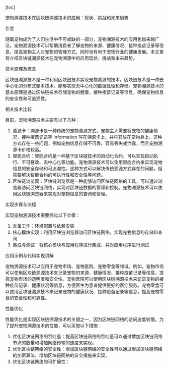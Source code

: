 
[toc]                    
                
                
宠物溯源技术在区块链溯源技术的应用：现状、挑战和未来趋势

引言

随着宠物成为了人们生活中不可或缺的一部分，宠物溯源技术的应用也越来越广泛。宠物溯源技术可以帮助消费者了解宠物的来源、健康情况、接种疫苗记录等信息，提高宠物主人对宠物的管理方式，同时也有利于宠物行业的健康发展。本文章将介绍区块链溯源技术在宠物溯源中的应用现状、挑战和未来趋势。

技术原理及概念

区块链溯源技术是一种利用区块链技术实现宠物溯源的技术。区块链技术是一种去中心化的分布式账本技术，能够实现无中心化的数据处理和存储。宠物溯源技术的基本原理是通过区块链技术存储宠物的健康、接种疫苗记录等信息，确保宠物信息的安全性和可追溯性。

相关技术比较

目前，宠物溯源技术主要有以下几种：

1. 溯源卡：溯源卡是一种传统的宠物溯源方式，宠物主人需要将宠物的健康情况、接种疫苗记录等 information 写在溯源卡上，并将其放在宠物身上。这种方式存在一些问题，例如宠物信息存储不可靠，容易丢失或泄露，而且宠物溯源卡价格较高。
2. 智能合约：智能合约是一种基于区块链技术的自动化合约，可以实现自动执行、不可篡改、去中心化等功能。宠物溯源技术可以使用智能合约来实现宠物信息的安全存储和可追溯性。这种方式可以解决传统溯源方式存在的问题，但需要解决智能合约的可执行性和安全性等问题。
3. 区块链浏览器：区块链浏览器是一种能够访问区块链网络的工具，可以通过浏览器访问区块链网络，实现对区块链数据的管理和控制。宠物溯源技术可以使用区块链浏览器来实现对宠物信息的查询和管理。

实现步骤与流程

实现宠物溯源技术需要经过以下步骤：

1. 准备工作：环境配置与依赖安装
2. 核心模块实现：利用区块链浏览器访问区块链网络，实现宠物信息的存储和查询
3. 集成与测试：将核心模块与应用程序进行集成，并对应用程序进行测试

应用示例与代码实现讲解

宠物溯源技术可以应用于宠物市场、宠物医院、宠物零食等领域。例如，宠物市场可以使用区块链溯源技术来记录宠物的来源、健康情况、接种疫苗记录等信息，提高宠物市场的透明度和安全性。宠物医院可以使用区块链溯源技术来记录宠物的接种疫苗记录、健康状况等信息，方便医生为患者提供更好的医疗服务。宠物零食可以使用区块链溯源技术来记录宠物的健康状况、接种疫苗记录等信息，提高宠物零食的安全性和可靠性。

性能优化

性能优化是实现区块链溯源技术的关键之一，因为区块链网络的访问速度较慢。为了提升宠物溯源技术的性能，可以采取以下措施：

1. 优化区块链网络的吞吐量：提高区块链网络的吞吐量可以通过增加区块链网络节点的数量和增加网络传输的速度来实现。
2. 优化区块链网络的安全性：增加区块链网络的安全性可以通过增加区块链网络的加密算法、增加区块链网络的安全措施来实现。
3. 优化区块链网络的可扩展性：

